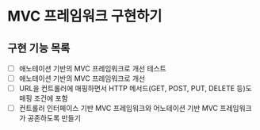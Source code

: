 # MVC 프레임워크 구현하기

## 구현 기능 목록 
- [ ] 애노테이션 기반의 MVC 프레임워크로 개선 테스트
- [ ] 애노테이션 기반의 MVC 프레임워크로 개선
- [ ] URL을 컨트롤러에 매핑하면서 HTTP 메서드(GET, POST, PUT, DELETE 등)도 매핑 조건에 포함
- [ ] 컨트롤러 인터페이스 기반 MVC 프레임워크와 어노테이션 기반 MVC 프레임워크가 공존하도록 만들기
